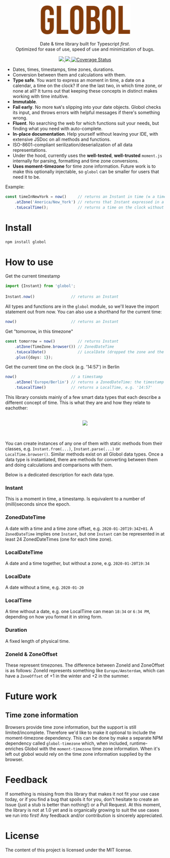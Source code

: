 <p align="center">
<img height="100px" src="https://github.com/Artiry/globol/blob/master/logo.png?raw=true">
 </p>
<p align="center">
 Date & time library built for Typescript <i>first</i>.<br>
 Optimized for ease of use, speed of use and minimization of bugs.
 </p>
 <p align="center">
 <a href="https://badge.fury.io/js/globol">
  <img src="https://badge.fury.io/js/globol.svg"/>
 </a>
  <a href="https://travis-ci.org/github/Artiry/globol">
  <img src="https://travis-ci.org/Artiry/globol.svg?branch=master"/>
 </a>
<a href='https://coveralls.io/github/Artiry/globol?branch=master'><img src='https://coveralls.io/repos/github/Artiry/globol/badge.svg?branch=master' alt='Coverage Status' /></a>
 </p>

* Dates, times, timestamps, time zones, durations.
* Conversion between them and calculations with them.
* **Type safe**. You want to express an moment in time, a date on a calendar, a time on the clock? If one the last two, in which time zone, or none at all? It turns out that keeping these concepts in distinct makes working with time intuitive.
* **Immutable**.
* **Fail early**. No more `NaN`'s slipping into your date objects. Globol checks its input, and throws errors with helpful messages if there's something wrong.
* **Fluent**. No searching the web for which functions suit your needs, but finding what you need with auto-complete.
* **In-place documentation**. Help yourself without leaving your IDE, with extensive JSDoc on all methods and functions.
* ISO-8601-compliant serilization/deserialization of all data representations.
* Under the hood, currently uses the **well-tested**, **well-trusted** `moment.js` internally for parsing, formatting and time zone conversions.
* **Uses moment-timezone** for time zone information. Future work is to make this optionally injectable, so `globol` can be smaller for users that need it to be.

Example:

```javascript
const timeInNewYork = now()     // returns an Instant in time (≡ a timestamp)
    .atZone('America/New_York') // returns that Instant expressed in a certain time zone; a ZonedDateTime
    .toLocalTime();             // returns a time on the clock without a date, a LocalTime
```


# Install

```typescript
npm install globol
```

# How to use
Get the current timestamp
```typescript
import {Instant} from 'globol';

Instant.now()                // returns an Instant
```
All types and functions are in the `globol` module, so we'll leave the import statement out from now.
You can also use a shorthand for the current time:

```typescript
now()                        // returns an Instant
```

Get "tomorrow, in this timezone"
```typescript
const tomorrow = now()          // returns Instant
    .atZone(TimeZone.browser()) // ZonedDateTime
    .toLocalDate()              // LocalDate (dropped the zone and the time)
    .plus({days: 1});
```

Get the current time on the clock (e.g. '14:57') in Berlin
```typescript
now()                        // a timestamp
    .atZone('Europe/Berlin') // returns a ZonedDateTime: the timestamp represented in this zone
    .toLocalTime()           // returns a LocalTime, e.g. '14:57'
```
This library consists mainly of a few smart data types that each describe a different concept of time.
This is what they are and how they relate to eachother:
<br/>
<br/>
<p align="center">
<img width="600" src="https://github.com/Artiry/globol/blob/master/docs/type-diagram-1.0.svg?raw=true"/>
</p>
<br/>

You can create instances of any one of them with static methods from their classes, e.g. `Instant.from(...)`,
`Instant.parse(...)` or `LocalTime.browser()`.
Similar methods exist on all Globol data types.
Once a data type is instantiated, there are methods for converting between them and doing calculations and
comparisons with them.

Below is a dedicated description for each data type.

### Instant
This is a moment in time, a timestamp. Is equivalent to a number of (milli)seconds since the epoch.
### ZonedDateTime
A date with a time and a time zone offset, e.g. `2020-01-20T19:34Z+01`. A `ZonedDateTime` implies one `Instant`, but one `Instant` can be represented in at least 24 ZonedDateTimes (one for each time zone).
### LocalDateTime
A date and a time together, but without a zone, e.g. `2020-01-20T19:34`
### LocalDate
A date without a time, e.g. `2020-01-20`
### LocalTime
A time without a date, e.g. one LocalTime can mean `18:34` or `6:34 PM`, depending on how you format it in string form.
### Duration
A fixed length of physical time.
### ZoneId & ZoneOffset
These represent timezones. The difference between ZoneId and ZoneOffset is as follows: ZoneId represents something like `Europe/Amsterdam`, which can have a `ZoneOffset` of +1 in the winter and +2 in the summer.

# Future work
## Time zone information
Browsers provide time zone information, but the support is still limited/incomplete. Therefore we'd like to make it optional to include the moment-timezone dependency. This can be done by make a separate NPM dependency called `globol-timezone` which, when included, runtime-enriches Globol with the `moment-timezone` time zone information. When it's left out globol would rely on the time zone information supplied by the browser.

# Feedback

If something is missing from this library that makes it not fit your use case today, or if you find a bug that spoils
it for you, don't hesitate to create an Issue (just a stub is better than nothing!) or a Pull Request. At this moment, the library is not at 1.0 yet and is organically growing to suit the use cases we run into first! Any feedback and/or contribution is sincerely appreciated.


# License

The content of this project is licensed under the MIT license.
